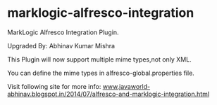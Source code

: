 marklogic-alfresco-integration
==============================

MarkLogic Alfresco Integration Plugin.

Upgraded By: Abhinav Kumar Mishra

This Plugin will now support multiple mime types,not only XML.

You can define the mime types in alfresco-global.properties file.

Visit following site for more info: www.javaworld-abhinav.blogspot.in/2014/07/alfresco-and-marklogic-integration.html
